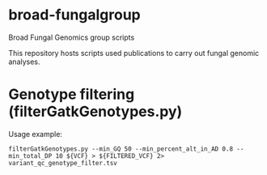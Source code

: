 # broad-fungalgroup
Broad Fungal Genomics group scripts

This repository hosts scripts used publications to carry out fungal genomic analyses.

# Genotype filtering (filterGatkGenotypes.py)
Usage example:
```
filterGatkGenotypes.py --min_GQ 50 --min_percent_alt_in_AD 0.8 --min_total_DP 10 ${VCF} > ${FILTERED_VCF} 2> variant_qc_genotype_filter.tsv
```
